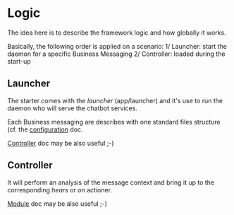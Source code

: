 # Logic
The idea here is to describe the framework logic and how globally it
works.

Basically, the following order is applied on a scenario:
1/ Launcher: start the daemon for a specific Business Messaging
2/ Controller: loaded during the start-up

## Launcher
The starter comes with the *launcher* (app/launcher) and it's use to run
the daemon who will serve the chatbot services.

Each Business messaging are describes with one standard files structure
(cf. the [configuration](doc/configuration.md) doc.

[Controller](./doc/controller.md) doc may be also useful ;-)

## Controller
It will perform an analysis of the message context and bring it up to
the corresponding *hears* or *on* actioner.

[Module](./doc/module.md) doc may be also useful ;-)
